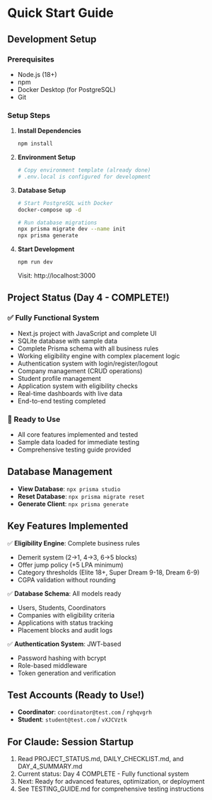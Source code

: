 # Quick Start Guide

## Development Setup

### Prerequisites
- Node.js (18+)
- npm
- Docker Desktop (for PostgreSQL)
- Git

### Setup Steps

1. **Install Dependencies**
   ```bash
   npm install
   ```

2. **Environment Setup**
   ```bash
   # Copy environment template (already done)
   # .env.local is configured for development
   ```

3. **Database Setup**
   ```bash
   # Start PostgreSQL with Docker
   docker-compose up -d

   # Run database migrations
   npx prisma migrate dev --name init
   npx prisma generate
   ```

4. **Start Development**
   ```bash
   npm run dev
   ```

   Visit: http://localhost:3000

## Project Status (Day 4 - COMPLETE!)

### ✅ Fully Functional System
- Next.js project with JavaScript and complete UI
- SQLite database with sample data
- Complete Prisma schema with all business rules
- Working eligibility engine with complex placement logic
- Authentication system with login/register/logout
- Company management (CRUD operations)
- Student profile management
- Application system with eligibility checks
- Real-time dashboards with live data
- End-to-end testing completed

### 🚀 Ready to Use
- All core features implemented and tested
- Sample data loaded for immediate testing
- Comprehensive testing guide provided

## Database Management

- **View Database**: `npx prisma studio`
- **Reset Database**: `npx prisma migrate reset`
- **Generate Client**: `npx prisma generate`

## Key Features Implemented

✅ **Eligibility Engine**: Complete business rules
- Demerit system (2→1, 4→3, 6→5 blocks)
- Offer jump policy (+5 LPA minimum)
- Category thresholds (Elite 18+, Super Dream 9-18, Dream 6-9)
- CGPA validation without rounding

✅ **Database Schema**: All models ready
- Users, Students, Coordinators
- Companies with eligibility criteria
- Applications with status tracking
- Placement blocks and audit logs

✅ **Authentication System**: JWT-based
- Password hashing with bcrypt
- Role-based middleware
- Token generation and verification

## Test Accounts (Ready to Use!)
- **Coordinator**: `coordinator@test.com` / `rghqvgrh`
- **Student**: `student@test.com` / `vXJCVztk`

## For Claude: Session Startup
1. Read PROJECT_STATUS.md, DAILY_CHECKLIST.md, and DAY_4_SUMMARY.md
2. Current status: Day 4 COMPLETE - Fully functional system
3. Next: Ready for advanced features, optimization, or deployment
4. See TESTING_GUIDE.md for comprehensive testing instructions